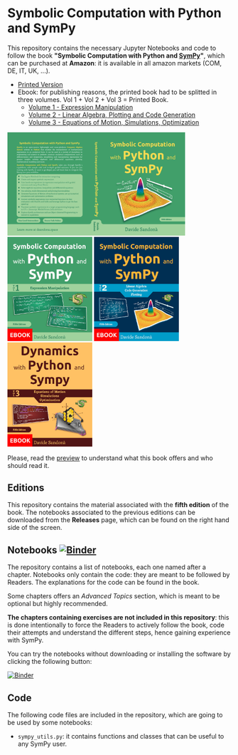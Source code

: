 # Symbolic Computation with Python and SymPy

This repository contains the necessary Jupyter Notebooks and code to follow the book **"Symbolic Computation with Python and [SymPy](https://github.com/sympy/sympy/)"**, which can be purchased at **Amazon**: it is available in all amazon markets (COM, DE, IT, UK, ...).
  * [Printed Version](https://www.amazon.com/dp/B09HJ1WZ7K)
  * Ebook: for publishing reasons, the printed book had to be splitted in three volumes. Vol 1 + Vol 2 + Vol 3 = Printed Book.
    * [Volume 1 - Expression Manipulation](https://www.amazon.com/dp/B09HV4RQFS)
    * [Volume 2 - Linear Algebra, Plotting and Code Generation](https://www.amazon.com/dp/B09HV9QQCL)
    * [Volume 3 - Equations of Motion, Simulations, Optimization](https://www.amazon.com/dp/B09HV9QQCL)

<div>
<a href="assets/cover.jpg"><img src="assets/cover.jpg" width=400/></a>
</div>
<div>
<a href="assets/Cover-Vol-1-Fifth-Edition-small.jpg"><img src="assets/Cover-Vol-1-Fifth-Edition-small.jpg" width=191/></a>
<a href="assets/Cover-Vol-2-Fifth-Edition-small.jpg"><img src="assets/Cover-Vol-2-Fifth-Edition-small.jpg" width=191/></a>
<a href="assets/Cover-Vol-3-Fifth-Edition-small.jpg"><img src="assets/Cover-Vol-3-Fifth-Edition-small.jpg" width=191/></a>
</div>

Please, read the [preview](assets/preview-fifth-edition.pdf) to understand what this book offers and who should read it.

## Editions

This repository contains the material associated with the **fifth edition** of the book. The notebooks associated to the previous editions can be downloaded from the **Releases** page, which can be found on the right hand side of the screen.

## Notebooks [![Binder](https://mybinder.org/badge_logo.svg)](https://mybinder.org/v2/gh/Davide-sd/sympy-book/HEAD)

The repository contains a list of notebooks, each one named after a chapter. Notebooks only contain the code: they are meant to be followed by Readers. The explanations for the code can be found in the book.

Some chapters offers an *Advanced Topics* section, which is meant to be optional but highly recommended.

**The chapters containing exercises are not included in this repository**: this is done intentionally to force the Readers to actively follow the book, code their attempts and understand the different steps, hence gaining experience with SymPy.

You can try the notebooks without downloading or installing the software by clicking the following button:

[![Binder](https://mybinder.org/badge_logo.svg)](https://mybinder.org/v2/gh/Davide-sd/sympy-book/HEAD)

## Code

The following code files are included in the repository, which are going to be used by some notebooks:

* `sympy_utils.py`: it contains functions and classes that can be useful to any SymPy user.
